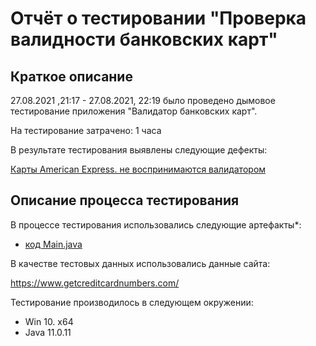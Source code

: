 # Отчёт о тестировании "Проверка валидности банковских карт"

## Краткое описание

27.08.2021 ,21:17 - 27.08.2021, 22:19 было проведено дымовое тестирование приложения "Валидатор банковских карт".

На тестирование затрачено: 1 часа

В результате тестирования выявлены следующие дефекты:

[Карты American Express. не воспринимаются валидатором](https://github.com/Machnev999/home-java-1.1/issues/1)


## Описание процесса тестирования

В процессе тестирования использовались следующие артефакты*:
*  [код Main.java](https://github.com/Machnev999/home-java-1.1/blob/master/src/Main.java)

В качестве тестовых данных использовались данные сайта:

https://www.getcreditcardnumbers.com/



Тестирование производилось в следующем окружении:
* Win 10. x64
* Java 11.0.11
